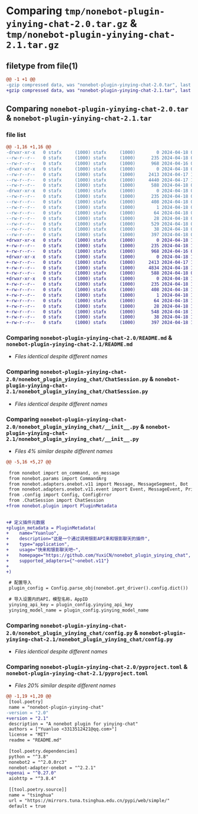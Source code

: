 # Comparing `tmp/nonebot-plugin-yinying-chat-2.0.tar.gz` & `tmp/nonebot-plugin-yinying-chat-2.1.tar.gz`

## filetype from file(1)

```diff
@@ -1 +1 @@
-gzip compressed data, was "nonebot-plugin-yinying-chat-2.0.tar", last modified: Thu Apr 18 08:48:57 2024, max compression
+gzip compressed data, was "nonebot-plugin-yinying-chat-2.1.tar", last modified: Thu Apr 18 14:31:27 2024, max compression
```

## Comparing `nonebot-plugin-yinying-chat-2.0.tar` & `nonebot-plugin-yinying-chat-2.1.tar`

### file list

```diff
@@ -1,16 +1,16 @@
-drwxr-xr-x   0 stafx     (1000) stafx     (1000)        0 2024-04-18 08:48:57.941996 nonebot-plugin-yinying-chat-2.0/
--rw-r--r--   0 stafx     (1000) stafx     (1000)      235 2024-04-18 08:48:57.941996 nonebot-plugin-yinying-chat-2.0/PKG-INFO
--rw-r--r--   0 stafx     (1000) stafx     (1000)      968 2024-04-16 04:48:34.000000 nonebot-plugin-yinying-chat-2.0/README.md
-drwxr-xr-x   0 stafx     (1000) stafx     (1000)        0 2024-04-18 08:48:57.941996 nonebot-plugin-yinying-chat-2.0/nonebot_plugin_yinying_chat/
--rw-r--r--   0 stafx     (1000) stafx     (1000)     2413 2024-04-17 15:23:28.000000 nonebot-plugin-yinying-chat-2.0/nonebot_plugin_yinying_chat/ChatSession.py
--rw-r--r--   0 stafx     (1000) stafx     (1000)     4440 2024-04-17 15:27:29.000000 nonebot-plugin-yinying-chat-2.0/nonebot_plugin_yinying_chat/__init__.py
--rw-r--r--   0 stafx     (1000) stafx     (1000)      588 2024-04-18 08:46:46.000000 nonebot-plugin-yinying-chat-2.0/nonebot_plugin_yinying_chat/config.py
-drwxr-xr-x   0 stafx     (1000) stafx     (1000)        0 2024-04-18 08:48:57.941996 nonebot-plugin-yinying-chat-2.0/nonebot_plugin_yinying_chat.egg-info/
--rw-r--r--   0 stafx     (1000) stafx     (1000)      235 2024-04-18 08:48:57.000000 nonebot-plugin-yinying-chat-2.0/nonebot_plugin_yinying_chat.egg-info/PKG-INFO
--rw-r--r--   0 stafx     (1000) stafx     (1000)      408 2024-04-18 08:48:57.000000 nonebot-plugin-yinying-chat-2.0/nonebot_plugin_yinying_chat.egg-info/SOURCES.txt
--rw-r--r--   0 stafx     (1000) stafx     (1000)        1 2024-04-18 08:48:57.000000 nonebot-plugin-yinying-chat-2.0/nonebot_plugin_yinying_chat.egg-info/dependency_links.txt
--rw-r--r--   0 stafx     (1000) stafx     (1000)       64 2024-04-18 08:48:57.000000 nonebot-plugin-yinying-chat-2.0/nonebot_plugin_yinying_chat.egg-info/requires.txt
--rw-r--r--   0 stafx     (1000) stafx     (1000)       28 2024-04-18 08:48:57.000000 nonebot-plugin-yinying-chat-2.0/nonebot_plugin_yinying_chat.egg-info/top_level.txt
--rw-r--r--   0 stafx     (1000) stafx     (1000)      529 2024-04-18 08:48:39.000000 nonebot-plugin-yinying-chat-2.0/pyproject.toml
--rw-r--r--   0 stafx     (1000) stafx     (1000)       38 2024-04-18 08:48:57.941996 nonebot-plugin-yinying-chat-2.0/setup.cfg
--rw-r--r--   0 stafx     (1000) stafx     (1000)      397 2024-04-18 08:48:10.000000 nonebot-plugin-yinying-chat-2.0/setup.py
+drwxr-xr-x   0 stafx     (1000) stafx     (1000)        0 2024-04-18 14:31:27.787864 nonebot-plugin-yinying-chat-2.1/
+-rw-r--r--   0 stafx     (1000) stafx     (1000)      235 2024-04-18 14:31:27.787864 nonebot-plugin-yinying-chat-2.1/PKG-INFO
+-rw-r--r--   0 stafx     (1000) stafx     (1000)      968 2024-04-16 04:48:34.000000 nonebot-plugin-yinying-chat-2.1/README.md
+drwxr-xr-x   0 stafx     (1000) stafx     (1000)        0 2024-04-18 14:31:27.787864 nonebot-plugin-yinying-chat-2.1/nonebot_plugin_yinying_chat/
+-rw-r--r--   0 stafx     (1000) stafx     (1000)     2413 2024-04-17 15:23:28.000000 nonebot-plugin-yinying-chat-2.1/nonebot_plugin_yinying_chat/ChatSession.py
+-rw-r--r--   0 stafx     (1000) stafx     (1000)     4834 2024-04-18 14:29:21.000000 nonebot-plugin-yinying-chat-2.1/nonebot_plugin_yinying_chat/__init__.py
+-rw-r--r--   0 stafx     (1000) stafx     (1000)      588 2024-04-18 08:46:46.000000 nonebot-plugin-yinying-chat-2.1/nonebot_plugin_yinying_chat/config.py
+drwxr-xr-x   0 stafx     (1000) stafx     (1000)        0 2024-04-18 14:31:27.787864 nonebot-plugin-yinying-chat-2.1/nonebot_plugin_yinying_chat.egg-info/
+-rw-r--r--   0 stafx     (1000) stafx     (1000)      235 2024-04-18 14:31:27.000000 nonebot-plugin-yinying-chat-2.1/nonebot_plugin_yinying_chat.egg-info/PKG-INFO
+-rw-r--r--   0 stafx     (1000) stafx     (1000)      408 2024-04-18 14:31:27.000000 nonebot-plugin-yinying-chat-2.1/nonebot_plugin_yinying_chat.egg-info/SOURCES.txt
+-rw-r--r--   0 stafx     (1000) stafx     (1000)        1 2024-04-18 14:31:27.000000 nonebot-plugin-yinying-chat-2.1/nonebot_plugin_yinying_chat.egg-info/dependency_links.txt
+-rw-r--r--   0 stafx     (1000) stafx     (1000)       64 2024-04-18 14:31:27.000000 nonebot-plugin-yinying-chat-2.1/nonebot_plugin_yinying_chat.egg-info/requires.txt
+-rw-r--r--   0 stafx     (1000) stafx     (1000)       28 2024-04-18 14:31:27.000000 nonebot-plugin-yinying-chat-2.1/nonebot_plugin_yinying_chat.egg-info/top_level.txt
+-rw-r--r--   0 stafx     (1000) stafx     (1000)      548 2024-04-18 14:31:15.000000 nonebot-plugin-yinying-chat-2.1/pyproject.toml
+-rw-r--r--   0 stafx     (1000) stafx     (1000)       38 2024-04-18 14:31:27.787864 nonebot-plugin-yinying-chat-2.1/setup.cfg
+-rw-r--r--   0 stafx     (1000) stafx     (1000)      397 2024-04-18 14:31:08.000000 nonebot-plugin-yinying-chat-2.1/setup.py
```

### Comparing `nonebot-plugin-yinying-chat-2.0/README.md` & `nonebot-plugin-yinying-chat-2.1/README.md`

 * *Files identical despite different names*

### Comparing `nonebot-plugin-yinying-chat-2.0/nonebot_plugin_yinying_chat/ChatSession.py` & `nonebot-plugin-yinying-chat-2.1/nonebot_plugin_yinying_chat/ChatSession.py`

 * *Files identical despite different names*

### Comparing `nonebot-plugin-yinying-chat-2.0/nonebot_plugin_yinying_chat/__init__.py` & `nonebot-plugin-yinying-chat-2.1/nonebot_plugin_yinying_chat/__init__.py`

 * *Files 4% similar despite different names*

```diff
@@ -5,16 +5,27 @@
 
 from nonebot import on_command, on_message
 from nonebot.params import CommandArg
 from nonebot.adapters.onebot.v11 import Message, MessageSegment, Bot
 from nonebot.adapters.onebot.v11.event import Event, MessageEvent, PrivateMessageEvent,GroupMessageEvent
 from .config import Config, ConfigError
 from .ChatSession import ChatSession
+from nonebot.plugin import PluginMetadata
 
 
+# 定义插件元数据
+plugin_metadata = PluginMetadata(
+    name="Yuanluo", 
+    description="这是一个通过调用银影API来和银影聊天的插件",  
+    type="application",
+    usage="快来和银影聊天吧~", 
+    homepage="https://github.com/YuxiCN/nonebot_plugin_yinying_chat",
+    supported_adapters={"~onebot.v11"}
+    
+)
 
 # 配置导入
 plugin_config = Config.parse_obj(nonebot.get_driver().config.dict())
 
 # 导入设置内的API，模型名称，AppID
 yinying_api_key = plugin_config.yinying_api_key
 yinying_model_name = plugin_config.yinying_model_name
```

### Comparing `nonebot-plugin-yinying-chat-2.0/nonebot_plugin_yinying_chat/config.py` & `nonebot-plugin-yinying-chat-2.1/nonebot_plugin_yinying_chat/config.py`

 * *Files identical despite different names*

### Comparing `nonebot-plugin-yinying-chat-2.0/pyproject.toml` & `nonebot-plugin-yinying-chat-2.1/pyproject.toml`

 * *Files 20% similar despite different names*

```diff
@@ -1,19 +1,20 @@
 [tool.poetry]
 name = "nonebot-plugin-yinying-chat"
-version = "2.0"
+version = "2.1"
 description = "A nonebot plugin for yinying-chat"
 authors = ["Yuanluo <3313512421@qq.com>"]
 license = "MIT"
 readme = "README.md"
 
 [tool.poetry.dependencies]
 python = "^3.8"
 nonebot2 = "^2.0.0rc3"
 nonebot-adapter-onebot = "^2.2.1"
+openai = "^0.27.0"
 aiohttp = "^3.8.4"
 
 [[tool.poetry.source]]
 name = "tsinghua"
 url = "https://mirrors.tuna.tsinghua.edu.cn/pypi/web/simple/"
 default = true
```

